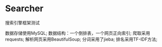# Searcher
搜索引擎框架测试

数据存储使用MySQL;
数据结构：一个倒排表，一个网页正向索引;
爬取采用requests;
解析网页采用BeautifulSoup;
分词采用了jieba;
排名采用TF-IDF方法;



